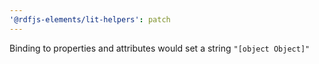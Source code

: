 ```yaml
---
'@rdfjs-elements/lit-helpers': patch
---
```


Binding to properties and attributes would set a string `"[object Object]"`
